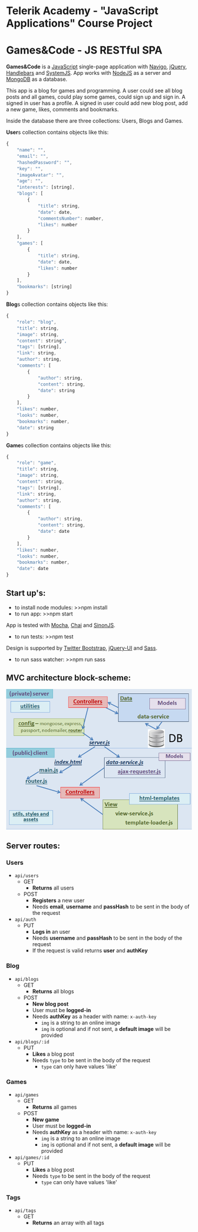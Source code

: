 # Telerik Academy - "JavaScript Applications" Course Project

# **Games&Code** - JS RESTful SPA

**Games&Code** is a [JavaScript](https://www.javascript.com/ "JavaScript") single-page application with [Navigo](https://github.com/krasimir/navigo "Navigo"), [jQuery](http://jquery.com/"jQuery"), [Handlebars](http://handlebarsjs.com/ "Handlebars") and [SystemJS](https://github.com/systemjs/systemjs "SystemJS").
App works with [NodeJS](https://nodejs.org/ "NodeJS") as a server and [MongoDB](https://www.mongodb.com/ "MongoDB") as a database.

This app is a blog for games and programming. A user could see all blog posts and all games, could play some games, could sign up and sign in. A signed in user has a profile. A signed in user could add new blog post, add a new game, likes, comments and bookmarks.

Inside the database there are three collections: Users, Blogs and Games.

**User**s collection contains objects like this:

```javascript
{
    "name": "",
    "email": "",
    "hashedPassword": "",
    "key": "",
    "imageAvatar": "",
    "age": "",
    "interests": [string],
    "blogs": [
        {
            "title": string,
            "date": date,
            "commentsNumber": number,
            "likes": number
        }
    ],
    "games": [
        {
            "title": string,
            "date": date,
            "likes": number
        }
    ],
    "bookmarks": [string]
}
```

**Blog**s collection contains objects like this:

```javascript
{
    "role": "blog",
    "title": string,
    "image": string,
    "content": string",
    "tags": [string],
    "link": string,
    "author": string,
    "comments": [
        {
            "author": string,
            "content": string,
            "date": string
        }
    ],
    "likes": number,
    "looks": number,
    "bookmarks": number,
    "date": string
}
```

**Game**s collection contains objects like this:
```javascript
{
    "role": "game",
    "title": string,
    "image": string,
    "content": string,
    "tags": [string],
    "link": string,
    "author": string,
    "comments": [
        {
            "author": string,
            "content": string,
            "date": date
        }
    ],
    "likes": number,
    "looks": number,
    "bookmarks": number,
    "date": date
}
```

## Start up's:

- to install node modules: >>npm install
- to run app: >>npm start

App is tested with [Mocha](https://mochajs.org/ "Mocha"), [Chai](http://chaijs.com/ "Chai") and [SinonJS](http://sinonjs.org/ "SinonJS").

- to run tests: >>npm test

Design is supported by [Twitter Bootstrap](http://getbootstrap.com/ "Twitter Bootstrap"), [jQuery-UI](http://jqueryui.com/ "jQuery-UI") and [Sass](http://sass-lang.com/ "Sass").

- to run sass watcher: >>npm run sass


## MVC architecture block-scheme: 
![Block-scheme](./app/public/assets/images/arch-block.png "Block-scheme")

## Server routes:

### Users

* `api/users`
  * GET
    * **Returns** all users
  * POST
    * **Registers** a new user
    * Needs **email**, **username** and **passHash** to be sent in the body of the request
* `api/auth`
  * PUT
    * **Logs in** an user
    * Needs **username** and **passHash** to be sent in the body of the request
	* If the request is valid returns **user** and **authKey**

### Blog

* `api/blogs`
  * GET
    * **Returns** all blogs
  * POST
    * **New blog post** 
	* User must be **logged-in**
    * Needs **authKey** as a header with name: `x-auth-key`
      * `img` is a string to an online image
      * `img` is optional and if not sent, a **default image** will be provided
* `api/blogs/:id`
  * PUT
    * **Likes** a blog post
    * Needs `type` to be sent in the body of the request
      * `type` can only have values 'like'

###	Games

* `api/games`
  * GET
    * **Returns** all games
  * POST
    * **New game** 
	* User must be **logged-in**
    * Needs **authKey** as a header with name: `x-auth-key`
      * `img` is a string to an online image
      * `img` is optional and if not sent, a **default image** will be provided
* `api/games/:id`
  * PUT
    * **Likes** a blog post
    * Needs `type` to be sent in the body of the request
      * `type` can only have values 'like'

###	Tags
*	`api/tags`
	*	GET
		*	**Returns** an array with all tags
